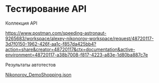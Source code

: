# Тестирование API


Коллекция API 

https://www.postman.com/speeding-astronaut-9265683/workspace/alexey-nikonorov-workspace/request/48720117-3d7f0150-1962-426f-aa1c-f857da425bb4?action=share&creator=48720117&ctx=documentation&active-environment=48720117-a38b7008-f817-4223-a83e-1d80ba887c7e


Результаты автотестов

[Nikonorov_DemoShopping.json](https://github.com/user-attachments/files/22604090/Nikonorov_DemoShopping.json)

